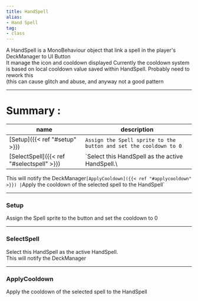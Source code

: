 ```yaml
---
title: HandSpell
alias: 
- Hand Spell
tag: 
- class
---
```

A HandSpell is a MonoBehaviour object that link a spell in the player's DeckManager to UI Button\
It manage the icon and cooldown displayed
Currently the cooldown system is based on local cooldown value saved within HandSpell. Probably need to rework this\
(this can cause glitch and abuse, and anyway not a good pattern

---
# Summary :
name|description
----|----
[Setup]({{< ref "#setup" >}}) | `Assign the Spell sprite to the button and set the cooldown to 0`
[SelectSpell]({{< ref "#selectspell" >}}) | `Select this HandSpell as the active HandSpell.\
This will notify the DeckManager`
[ApplyCooldown]({{< ref "#applycooldown" >}}) | `Apply the cooldown of the selected spell to the HandSpell`

---
### Setup
Assign the Spell sprite to the button and set the cooldown to 0

---
### SelectSpell
Select this HandSpell as the active HandSpell.\
This will notify the DeckManager

---
### ApplyCooldown
Apply the cooldown of the selected spell to the HandSpell
